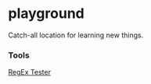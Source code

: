 # playground
Catch-all location for learning new things.

### Tools
[RegEx Tester](https://regex101.com/)  
